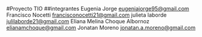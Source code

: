 #Proyecto TIO 
##integrantes
Eugenia Jorge eugeniajorge95@gmail.com 
Francisco Nocetti francisconocetti21@gmail.com
julieta laborde julilaborde21@gmail.com
Eliana Melina Choque Albornoz elianamchoque@gmail.com
Jonatan Moreno jonatan.a.moreno@gmail.com 